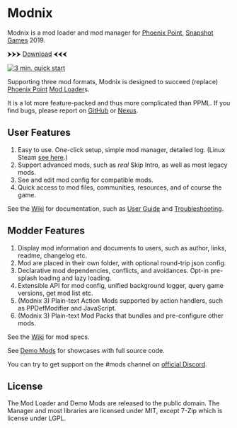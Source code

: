 # Modnix

Modnix is a mod loader and mod manager for [Phoenix Point](https://phoenixpoint.info/), [Snapshot Games](http://www.snapshotgames.com/) 2019.

⮞⮞⮞ [Download](https://github.com/Sheep-y/Modnix/releases) ⮜⮜⮜

[![3 min. quick start](https://raw.githubusercontent.com/Sheep-y/Modnix/master/res/Video_QuickStart.jpg)](https://youtu.be/lNn5KfW__TA)

Supporting three mod formats,
Modnix is designed to succeed (replace) [Phoenix Point](https://github.com/RealityMachina/PhoenixPointModInjector/#readme) [Mod Loader](https://github.com/Ijwu/PhoenixPointModLoader/)s.

It is a lot more feature-packed and thus more complicated than PPML.
If you find bugs, please report on [GitHub](https://github.com/Sheep-y/Modnix/issues) or [Nexus](https://www.nexusmods.com/phoenixpoint/mods/43?tab=bugs).

## User Features

1. Easy to use.  One-click setup, simple mod manager, detailed log. (Linux Steam [see here](https://github.com/Sheep-y/Modnix/issues/32).)
2. Support advanced mods, such as *real* Skip Intro, as well as most legacy mods.
3. See and edit mod config for compatible mods.
4. Quick access to mod files, communities, resources, and of course the game.

See the [Wiki](https://github.com/Sheep-y/Modnix/wiki#wiki-wrapper) for documentation,
such as [User Guide](https://github.com/Sheep-y/Modnix/wiki/User-Guide#wiki-wrapper)
and [Troubleshooting](https://github.com/Sheep-y/Modnix/wiki/Troubleshooting-Modnix#wiki-wrapper).

## Modder Features

1. Display mod information and documents to users, such as author, links, readme, changelog etc.
2. Mod are placed in their own folder, with optional round-trip json config.
3. Declarative mod dependencies, conflicts, and avoidances.  Opt-in pre-splash loading and lazy loading.
4. Extensible API for mod config, unified background logger, query game versions, get mod list etc.
5. (Modnix 3) Plain-text Action Mods supported by action handlers, such as PPDefModifier and JavaScript.
6. (Modnix 3) Plain-text Mod Packs that bundles and pre-configure other mods.

See the [Wiki](https://github.com/Sheep-y/Modnix/wiki#wiki-wrapper) for mod specs.

See [Demo Mods](https://github.com/Sheep-y/Modnix/tree/master/Demo%20Mods) for showcases with full source code.

You can try to get support on the #mods channel on [official Discord](https://discordapp.com/invite/phoenixpoint).

## License

The Mod Loader and Demo Mods are released to the public domain.
The Manager and most libraries are licensed under MIT,
except 7-Zip which is license under LGPL.
